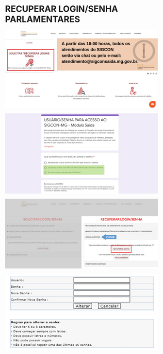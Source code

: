 # RECUPERAR LOGIN/SENHA PARLAMENTARES



![](../../.gitbook/assets/manual_parlamentares_pagina-inicial_solicitar-login-senha-1.jpg)

![](../../.gitbook/assets/manual_parlamentares_recuperar-login-senha_forms.jpg)

![](../../.gitbook/assets/manual_parlamentares_recuperar-login-senha.jpg)

![](../../.gitbook/assets/manual_parlamentares_trocar-login-senha_depois-de-receber-o-email.jpg)

